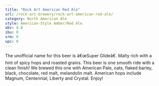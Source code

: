 ```yaml
---
title: "Rock Art American Red Ale"
url: /rock-art-brewery/rock-art-american-red-ale/
category: North American Ale
style: American-Style Amber/Red Ale
abv: 4.8
ibu: 0
srm: 0
upc: 0
---
```

The unofficial name for this beer is â€œSuper Glideâ€. Malty rich with a hint of spicy hops and roasted grains. This beer is one smooth ride with a clean finish! We brewed this one with American Pale, oats, flaked barley, black, chocolate, red malt, melandolin malt. American hops include Magnum, Centennial, Liberty and Crystal. Enjoy!
